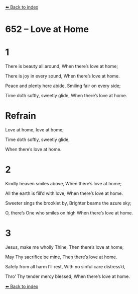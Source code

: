 [⬅️ Back to index](../README.md)

# 652 – Love at Home





# 1

There is beauty all around, When there’s love at home;

There is joy in every sound, When there’s love at home.

Peace and plenty here abide, Smiling fair on every side;

Time doth softly, sweetly glide, When there’s love at home.



# Refrain

Love at home, love at home;

Time doth softly, sweetly glide,

When there’s love at home.



# 2

Kindly heaven smiles above, When there’s love at home;

All the earth is fill’d with love, When there’s love at home.

Sweeter sings the brooklet by, Brighter beams the azure sky;

O, there’s One who smiles on high When there’s love at home.



# 3

Jesus, make me wholly Thine, Then there’s love at home;

May Thy sacrifice be mine, Then there’s love at home.

Safely from all harm I’ll rest, With no sinful care distress’d,

Thro’ Thy tender mercy blessed, When there’s love at home.

[⬅️ Back to index](../README.md)
